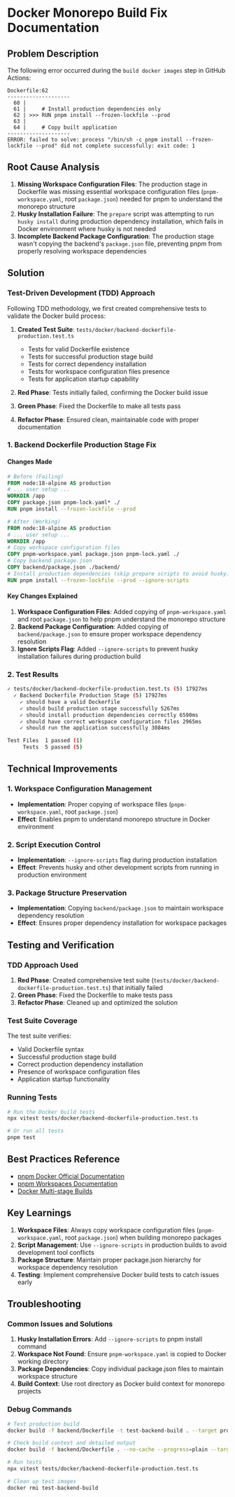# Docker Monorepo Build Fix Documentation

## Problem Description

The following error occurred during the `build docker images` step in GitHub Actions:

```
Dockerfile:62
--------------------
  60 |     
  61 |     # Install production dependencies only
  62 | >>> RUN pnpm install --frozen-lockfile --prod
  63 |     
  64 |     # Copy built application
--------------------
ERROR: failed to solve: process "/bin/sh -c pnpm install --frozen-lockfile --prod" did not complete successfully: exit code: 1
```

## Root Cause Analysis

1. **Missing Workspace Configuration Files**: The production stage in Dockerfile was missing essential workspace configuration files (`pnpm-workspace.yaml`, root `package.json`) needed for pnpm to understand the monorepo structure
2. **Husky Installation Failure**: The `prepare` script was attempting to run `husky install` during production dependency installation, which fails in Docker environment where husky is not needed
3. **Incomplete Backend Package Configuration**: The production stage wasn't copying the backend's `package.json` file, preventing pnpm from properly resolving workspace dependencies

## Solution

### Test-Driven Development (TDD) Approach

Following TDD methodology, we first created comprehensive tests to validate the Docker build process:

1. **Created Test Suite**: `tests/docker/backend-dockerfile-production.test.ts`
   - Tests for valid Dockerfile existence
   - Tests for successful production stage build
   - Tests for correct dependency installation
   - Tests for workspace configuration files presence
   - Tests for application startup capability

2. **Red Phase**: Tests initially failed, confirming the Docker build issue
3. **Green Phase**: Fixed the Dockerfile to make all tests pass
4. **Refactor Phase**: Ensured clean, maintainable code with proper documentation

### 1. Backend Dockerfile Production Stage Fix

#### Changes Made

```dockerfile
# Before (Failing)
FROM node:18-alpine AS production
# ... user setup ...
WORKDIR /app
COPY package.json pnpm-lock.yaml* ./
RUN pnpm install --frozen-lockfile --prod

# After (Working)
FROM node:18-alpine AS production
# ... user setup ...
WORKDIR /app
# Copy workspace configuration files
COPY pnpm-workspace.yaml package.json pnpm-lock.yaml ./
# Copy backend package.json
COPY backend/package.json ./backend/
# Install production dependencies (skip prepare scripts to avoid husky)
RUN pnpm install --frozen-lockfile --prod --ignore-scripts
```

#### Key Changes Explained

1. **Workspace Configuration Files**: Added copying of `pnpm-workspace.yaml` and root `package.json` to help pnpm understand the monorepo structure
2. **Backend Package Configuration**: Added copying of `backend/package.json` to ensure proper workspace dependency resolution
3. **Ignore Scripts Flag**: Added `--ignore-scripts` to prevent husky installation failures during production build

### 2. Test Results

```bash
✓ tests/docker/backend-dockerfile-production.test.ts (5) 17927ms
  ✓ Backend Dockerfile Production Stage (5) 17927ms
    ✓ should have a valid Dockerfile
    ✓ should build production stage successfully 5267ms
    ✓ should install production dependencies correctly 6590ms
    ✓ should have correct workspace configuration files 2965ms
    ✓ should run the application successfully 3084ms

Test Files  1 passed (1)
     Tests  5 passed (5)
```

## Technical Improvements

### 1. Workspace Configuration Management

- **Implementation**: Proper copying of workspace files (`pnpm-workspace.yaml`, root `package.json`)
- **Effect**: Enables pnpm to understand monorepo structure in Docker environment

### 2. Script Execution Control

- **Implementation**: `--ignore-scripts` flag during production installation
- **Effect**: Prevents husky and other development scripts from running in production environment

### 3. Package Structure Preservation

- **Implementation**: Copying `backend/package.json` to maintain workspace dependency resolution
- **Effect**: Ensures proper dependency installation for workspace packages

## Testing and Verification

### TDD Approach Used

1. **Red Phase**: Created comprehensive test suite (`tests/docker/backend-dockerfile-production.test.ts`) that initially failed
2. **Green Phase**: Fixed the Dockerfile to make tests pass
3. **Refactor Phase**: Cleaned up and optimized the solution

### Test Suite Coverage

The test suite verifies:
- Valid Dockerfile syntax
- Successful production stage build
- Correct production dependency installation
- Presence of workspace configuration files
- Application startup functionality

### Running Tests

```bash
# Run the Docker build tests
npx vitest tests/docker/backend-dockerfile-production.test.ts

# Or run all tests
pnpm test
```

## Best Practices Reference

- [pnpm Docker Official Documentation](https://pnpm.io/docker)
- [pnpm Workspaces Documentation](https://pnpm.io/workspaces)
- [Docker Multi-stage Builds](https://docs.docker.com/develop/dev-best-practices/)

## Key Learnings

1. **Workspace Files**: Always copy workspace configuration files (`pnpm-workspace.yaml`, root `package.json`) when building monorepo packages
2. **Script Management**: Use `--ignore-scripts` in production builds to avoid development tool conflicts
3. **Package Structure**: Maintain proper package.json hierarchy for workspace dependency resolution
4. **Testing**: Implement comprehensive Docker build tests to catch issues early

## Troubleshooting

### Common Issues and Solutions

1. **Husky Installation Errors**: Add `--ignore-scripts` to pnpm install command
2. **Workspace Not Found**: Ensure `pnpm-workspace.yaml` is copied to Docker working directory
3. **Package Dependencies**: Copy individual package.json files to maintain workspace structure
4. **Build Context**: Use root directory as Docker build context for monorepo projects

### Debug Commands

```bash
# Test production build
docker build -f backend/Dockerfile -t test-backend-build . --target production

# Check build context and detailed output
docker build -f backend/Dockerfile . --no-cache --progress=plain --target production

# Run tests
npx vitest tests/docker/backend-dockerfile-production.test.ts

# Clean up test images
docker rmi test-backend-build
```